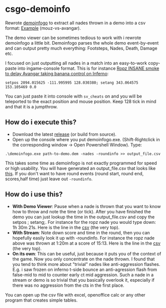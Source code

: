 # csgo-demoinfo
Rewrote [demoinfogo](https://github.com/ValveSoftware/csgo-demoinfo) to extract all nades thrown in a demo into a csv format: [Example](https://github.com/MeyerFabian/csgo-demoinfo/blob/master/nades-starladder-berlin-2019-mouse-vs-avangar-inferno.csv) (mouz-vs-avangar).

The demo viewer can be sometimes tedious to work with i rewrote demoinfogo a little bit. Demoinfogo parses the whole demo event-by-event and can output pretty much everything: Footsteps, Nades, Death, Damage etc.

I focused on just outputting all nades in a match into an easy-to-work copy-paste into ingame-console format. This is for instance [Ropz INSANE smoke to delay Avangar taking banana control on Inferno](https://www.reddit.com/r/GlobalOffensive/comments/culws2/ropz_insane_smoke_to_delay_avangar_taking_banana/):

`setpos 2094.015625 -111.995995 128.030380; setang 343.064575 153.105469 0.0`

You can just paste it into console with `sv_cheats` on and you will be teleported to the exact position and mouse position. Keep 128 tick in mind and that it is a jumpthrow.

## How do i execute this?
  * Download the latest [release](https://github.com/MeyerFabian/csgo-demoinfo/releases) (or build from source).
  * Open up the console where you put demoinfogo.exe. (Shift-Rightclick in the corresponding window -> Open Powershell Window). Type:

`.\demoinfogo.exe path-to-demo.dem -nades -roundinfo >> output_file.csv`

This takes some time as demoinfogo is not exactly programmed for speed or high usability. You will have generated an output_file.csv that looks like [this](https://github.com/MeyerFabian/csgo-demoinfo/blob/master/nades-starladder-berlin-2019-mouse-vs-avangar-inferno.csv). If you don't want to have round events (round start, round end, scores,half time) just leave out `-roundinfo`.

## How do i use this?
  * **With Demo Viewer**: Pause when a nade is thrown that you want to know how to throw and note the time (or tick). After you have finished the demo you can just lookup the time in the output_file.csv and copy the setpos ; setang;. For instance for the ropz nade you would type down: 1h 30m 21s. Here is the line in the [csv](https://github.com/MeyerFabian/csgo-demoinfo/blob/master/nades-starladder-berlin-2019-mouse-vs-avangar-inferno.csv#L636) (the very top).
  * **With Stream**: Note down score and time in the round, then you can hopefully easily look it up with -roundinfo. For instance the ropz nade above was thrown at 1:20m at a score of 15:13. Here is the line in the [csv](https://github.com/MeyerFabian/csgo-demoinfo/blob/master/nades-starladder-berlin-2019-mouse-vs-avangar-inferno.csv#L636) (the very top).
  * **On its own**: This can be useful, just because it puts you of the context of the game. Now you only concentrate on the nade thrown. I found that you tend to think more about "trivial" nades like anti-aggression flashes. E.g. i saw frozen on inferno t-side bounce an anti-agression flash from false-mid to mid to counter early ct mid aggression. Such a nade in a stream or demo is so trivial that you basically overlook it, especially if there was no aggression from the cts in the first place.

You can open up the csv file with excel, openoffice calc or any other program that creates simple tables.

